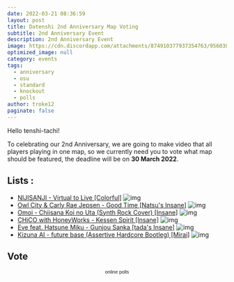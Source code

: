 ```yaml
---
date: 2022-03-21 08:36:59
layout: post
title: Datenshi 2nd Anniversary Map Voting
subtitle: 2nd Anniversary Event
description: 2nd Anniversary Event
image: https://cdn.discordapp.com/attachments/874910377937354763/956038215373062214/Copy_of_DATENXLOEBAD.png
optimized_image: null
category: events
tags:
  - anniversary
  - osu
  - standard
  - knockout
  - polls
author: troke12
paginate: false
---
```

Hello tenshi-tachi!

To celebrating our 2nd Anniversary, we are going to make video that all players playing in one map, so we currently need you to vote what map should be featured, the deadline will be on **30 March 2022**.

## Lists :
- [NIJISANJI - Virtual to Live [Colorful]](https://osu.ppy.sh/beatmapsets/1024346#osu/2142659)
  ![img](https://cdn.discordapp.com/attachments/874251888357441537/956039960450973746/unknown.png)
- [Owl City & Carly Rae Jepsen - Good Time [Natsu's Insane]](https://osu.ppy.sh/beatmapsets/100019#osu/271848)
  ![img](https://cdn.discordapp.com/attachments/874251888357441537/956040394464972880/unknown.png)
- [Omoi - Chiisana Koi no Uta (Synth Rock Cover) [Insane]](https://osu.ppy.sh/beatmapsets/609189#osu/1419961)
  ![img](https://cdn.discordapp.com/attachments/874251888357441537/956041752488325150/unknown.png)
- [CHiCO with HoneyWorks - Kessen Spirit [Insane]](https://osu.ppy.sh/beatmapsets/1484429#osu/3056712)
  ![img](https://cdn.discordapp.com/attachments/874251888357441537/956042721720696902/unknown.png)
- [Eve feat. Hatsune Miku - Gunjou Sanka [tada's Insane]](https://osu.ppy.sh/beatmapsets/1590367#osu/3261179)
  ![img](https://cdn.discordapp.com/attachments/874251888357441537/956044227425468456/unknown.png)
- [Kizuna AI - future base (Assertive Hardcore Bootleg) [Mirai]](https://osu.ppy.sh/beatmapsets/994770#osu/2080045)
  ![img](https://cdn.discordapp.com/attachments/874251888357441537/956044823566110770/unknown.png)

## Vote

<div style="font:11px arial; color:gray; text-align:center" class="OPP-linkBack"><a style="text-decoration:none;" href="https://www.easypolls.net">online polls</a></div><script type='text/javascript' src='https://vote.easypolls.net/em.js' data-id='623aa74ae6e9100060c2cfae' data-width="100%" data-height="300px"></script>

